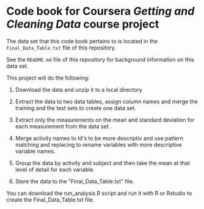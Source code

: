 # Code book for Coursera *Getting and Cleaning Data* course project

The data set that this code book pertains to is located in the `Final_Data_Table.txt` file of this repository.

See the `README.md` file of this repository for background information on this data set.

This project will do the following:

1) Download the data and unzip it to a local directory

2) Extract the data to two data tables, assign column names and merge the training and the test sets to create one data set.

3) Extract only the measurements on the mean and standard deviation for each measurement from the data set.

4) Merge activity names to Id's to be more descriptiv and use pattern matching and replacing to rename variables with more descriptive variable names.

5) Group the data by activity and subject and then take the mean at that level of detail for each variable.

6) Store the data to the "Final_Data_Table.txt" file.

You can download the run_analysis.R script and run it with R or Rstudio to create the Final_Data_Table.txt file.
